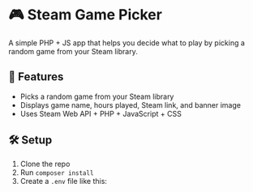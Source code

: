 # 🎮 Steam Game Picker

A simple PHP + JS app that helps you decide what to play by picking a random game from your Steam library.

## 🧩 Features

- Picks a random game from your Steam library
- Displays game name, hours played, Steam link, and banner image
- Uses Steam Web API + PHP + JavaScript + CSS

## 🛠 Setup

1. Clone the repo
2. Run `composer install`
3. Create a `.env` file like this:
